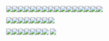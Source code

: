 
<img src="https://images-wixmp-ed30a86b8c4ca887773594c2.wixmp.com/f/463cc416-e032-4bb9-86ce-ba8924480735/d7k6arq-0e4fd80b-a17b-4654-9ad7-db95733612f0.gif?token=eyJ0eXAiOiJKV1QiLCJhbGciOiJIUzI1NiJ9.eyJzdWIiOiJ1cm46YXBwOiIsImlzcyI6InVybjphcHA6Iiwib2JqIjpbW3sicGF0aCI6IlwvZlwvNDYzY2M0MTYtZTAzMi00YmI5LTg2Y2UtYmE4OTI0NDgwNzM1XC9kN2s2YXJxLTBlNGZkODBiLWExN2ItNDY1NC05YWQ3LWRiOTU3MzM2MTJmMC5naWYifV1dLCJhdWQiOlsidXJuOnNlcnZpY2U6ZmlsZS5kb3dubG9hZCJdfQ.67HyulIESNFhbF61-kJDG5MGoKjEhBCNHxktmA2Sab0"><img src="https://images-wixmp-ed30a86b8c4ca887773594c2.wixmp.com/f/ca3a78f4-cb39-4afd-b272-0470cad5353e/d3gs8z6-401a3613-d884-4f56-86c8-6d2ea52ba1a3.gif?token=eyJ0eXAiOiJKV1QiLCJhbGciOiJIUzI1NiJ9.eyJzdWIiOiJ1cm46YXBwOiIsImlzcyI6InVybjphcHA6Iiwib2JqIjpbW3sicGF0aCI6IlwvZlwvY2EzYTc4ZjQtY2IzOS00YWZkLWIyNzItMDQ3MGNhZDUzNTNlXC9kM2dzOHo2LTQwMWEzNjEzLWQ4ODQtNGY1Ni04NmM4LTZkMmVhNTJiYTFhMy5naWYifV1dLCJhdWQiOlsidXJuOnNlcnZpY2U6ZmlsZS5kb3dubG9hZCJdfQ.-f-gkGXM2yV8MoKoO58kKqrLFsWoetPosygeGnVG0M0"><img src="https://images-wixmp-ed30a86b8c4ca887773594c2.wixmp.com/f/74037890-f83c-468f-83cf-33aa7bea7e7f/d47htzh-05694e0b-a1d9-49ce-bf71-ce1cc9c13366.gif?token=eyJ0eXAiOiJKV1QiLCJhbGciOiJIUzI1NiJ9.eyJzdWIiOiJ1cm46YXBwOiIsImlzcyI6InVybjphcHA6Iiwib2JqIjpbW3sicGF0aCI6IlwvZlwvNzQwMzc4OTAtZjgzYy00NjhmLTgzY2YtMzNhYTdiZWE3ZTdmXC9kNDdodHpoLTA1Njk0ZTBiLWExZDktNDljZS1iZjcxLWNlMWNjOWMxMzM2Ni5naWYifV1dLCJhdWQiOlsidXJuOnNlcnZpY2U6ZmlsZS5kb3dubG9hZCJdfQ.rZY3HmmLjNVraohVdUQQMaj6gELkqVeHTEy3qYGBgJk"><img src="https://images-wixmp-ed30a86b8c4ca887773594c2.wixmp.com/f/463cc416-e032-4bb9-86ce-ba8924480735/d7jwggo-3b0cbeb1-4ada-47a6-8792-bb8abaa05587.gif?token=eyJ0eXAiOiJKV1QiLCJhbGciOiJIUzI1NiJ9.eyJzdWIiOiJ1cm46YXBwOiIsImlzcyI6InVybjphcHA6Iiwib2JqIjpbW3sicGF0aCI6IlwvZlwvNDYzY2M0MTYtZTAzMi00YmI5LTg2Y2UtYmE4OTI0NDgwNzM1XC9kN2p3Z2dvLTNiMGNiZWIxLTRhZGEtNDdhNi04NzkyLWJiOGFiYWEwNTU4Ny5naWYifV1dLCJhdWQiOlsidXJuOnNlcnZpY2U6ZmlsZS5kb3dubG9hZCJdfQ.qIb5FvKzNFX6yfn7ZLKI_Ev-XnkTc9WwTZZ6gWmmwps"><img src="https://images-wixmp-ed30a86b8c4ca887773594c2.wixmp.com/f/aeacda57-368e-4d52-8ea1-c2b9f99feafc/d64oetk-74439bbc-296e-48b7-a7c7-d29586755f62.png?token=eyJ0eXAiOiJKV1QiLCJhbGciOiJIUzI1NiJ9.eyJzdWIiOiJ1cm46YXBwOiIsImlzcyI6InVybjphcHA6Iiwib2JqIjpbW3sicGF0aCI6IlwvZlwvYWVhY2RhNTctMzY4ZS00ZDUyLThlYTEtYzJiOWY5OWZlYWZjXC9kNjRvZXRrLTc0NDM5YmJjLTI5NmUtNDhiNy1hN2M3LWQyOTU4Njc1NWY2Mi5wbmcifV1dLCJhdWQiOlsidXJuOnNlcnZpY2U6ZmlsZS5kb3dubG9hZCJdfQ.P0h3i1LKn1R6oKp7FzJ_o8eyGXZMmCXbSc8vVLOf2QY"><img src="https://images-wixmp-ed30a86b8c4ca887773594c2.wixmp.com/f/caffedd1-1aa9-40b4-a5b8-d2e5746ab581/d2sp64n-532a7b65-5c34-4b09-8e2f-1a0d96fb05c9.jpg?token=eyJ0eXAiOiJKV1QiLCJhbGciOiJIUzI1NiJ9.eyJzdWIiOiJ1cm46YXBwOiIsImlzcyI6InVybjphcHA6Iiwib2JqIjpbW3sicGF0aCI6IlwvZlwvY2FmZmVkZDEtMWFhOS00MGI0LWE1YjgtZDJlNTc0NmFiNTgxXC9kMnNwNjRuLTUzMmE3YjY1LTVjMzQtNGIwOS04ZTJmLTFhMGQ5NmZiMDVjOS5qcGcifV1dLCJhdWQiOlsidXJuOnNlcnZpY2U6ZmlsZS5kb3dubG9hZCJdfQ.y9aatWrHejf65JB5m-KiTOUwZM-mEt_kfWENHVIYbNs"><img src="https://images-wixmp-ed30a86b8c4ca887773594c2.wixmp.com/f/022e805a-321b-4449-956f-f3d7e563f83a/d3agi35-5e7d701e-8695-443e-8731-62dd426be720.gif?token=eyJ0eXAiOiJKV1QiLCJhbGciOiJIUzI1NiJ9.eyJzdWIiOiJ1cm46YXBwOiIsImlzcyI6InVybjphcHA6Iiwib2JqIjpbW3sicGF0aCI6IlwvZlwvMDIyZTgwNWEtMzIxYi00NDQ5LTk1NmYtZjNkN2U1NjNmODNhXC9kM2FnaTM1LTVlN2Q3MDFlLTg2OTUtNDQzZS04NzMxLTYyZGQ0MjZiZTcyMC5naWYifV1dLCJhdWQiOlsidXJuOnNlcnZpY2U6ZmlsZS5kb3dubG9hZCJdfQ.gnJ4HGqDcHnn0mFA04CUaEZUuWh2yQH4pSAnicxaoWw"><img src="https://images-wixmp-ed30a86b8c4ca887773594c2.wixmp.com/f/1195bfe9-64fd-4e7f-8276-b34405d492c9/d1hllzs-25351568-bae8-43cd-981d-966646be103e.png?token=eyJ0eXAiOiJKV1QiLCJhbGciOiJIUzI1NiJ9.eyJzdWIiOiJ1cm46YXBwOiIsImlzcyI6InVybjphcHA6Iiwib2JqIjpbW3sicGF0aCI6IlwvZlwvMTE5NWJmZTktNjRmZC00ZTdmLTgyNzYtYjM0NDA1ZDQ5MmM5XC9kMWhsbHpzLTI1MzUxNTY4LWJhZTgtNDNjZC05ODFkLTk2NjY0NmJlMTAzZS5wbmcifV1dLCJhdWQiOlsidXJuOnNlcnZpY2U6ZmlsZS5kb3dubG9hZCJdfQ.2yEazvW8hZLW-4jNLibZkZ8JswNd2QU9VGcxYLsqC6g"><img src="https://cdn.discordapp.com/attachments/352859947270275072/731616778236592198/stamp__stop_it_mom_by_artbyflan_d2m82dh-fullview.png"><img src="https://cdn.discordapp.com/attachments/352859947270275072/731619975835680848/stamp__support_plotting_by_xxsomeoneelsexx_d1cz43v-fullview.png"><img src="https://images-wixmp-ed30a86b8c4ca887773594c2.wixmp.com/i/c9a3945a-bd6a-48a8-9520-b5df2e7fac8f/dx1isn-0d4e333e-4968-4e3c-bb44-eecfb56c9558.gif"><img src="https://images-wixmp-ed30a86b8c4ca887773594c2.wixmp.com/i/8467d703-a4ec-46f5-b912-547dcc1098e4/d81j9pv-7ae47f79-864a-4088-911b-748bc05aa420.gif"><img src="https://images-wixmp-ed30a86b8c4ca887773594c2.wixmp.com/f/e6f95f7c-f23c-40d1-afcb-ce2be1e34dd2/d2uz1ua-c4366d11-a55a-40a2-814c-4f5178092d96.png?token=eyJ0eXAiOiJKV1QiLCJhbGciOiJIUzI1NiJ9.eyJzdWIiOiJ1cm46YXBwOiIsImlzcyI6InVybjphcHA6Iiwib2JqIjpbW3sicGF0aCI6IlwvZlwvZTZmOTVmN2MtZjIzYy00MGQxLWFmY2ItY2UyYmUxZTM0ZGQyXC9kMnV6MXVhLWM0MzY2ZDExLWE1NWEtNDBhMi04MTRjLTRmNTE3ODA5MmQ5Ni5wbmcifV1dLCJhdWQiOlsidXJuOnNlcnZpY2U6ZmlsZS5kb3dubG9hZCJdfQ.NoNZ9jPFAmtct3Cof-gYJn3JBKj0x4Hs-v-4ZEueFQg"><img src="https://images-wixmp-ed30a86b8c4ca887773594c2.wixmp.com/i/97778607-4e7b-4454-960d-2fa0113d30c9/d1atq1c-ffe2362e-84e8-446a-acb4-19c7df900635.gif"><img src="https://cdn.discordapp.com/attachments/352859947270275072/731613322121707670/d1l4699-43bff9dd-ca3b-4767-b080-edb3c58f9d35.png"><img src="https://cdn.discordapp.com/attachments/352859947270275072/731612941098418306/ace_by_saltystamped_dbkr34a-fullview.png">

<img src="https://images-wixmp-ed30a86b8c4ca887773594c2.wixmp.com/f/8f9d162b-a76a-41d7-a7f1-bedc6f78bcfd/d5oh70e-0755d5be-c9f0-4d32-bbf4-e1c0ba989fba.png?token=eyJ0eXAiOiJKV1QiLCJhbGciOiJIUzI1NiJ9.eyJzdWIiOiJ1cm46YXBwOiIsImlzcyI6InVybjphcHA6Iiwib2JqIjpbW3sicGF0aCI6IlwvZlwvOGY5ZDE2MmItYTc2YS00MWQ3LWE3ZjEtYmVkYzZmNzhiY2ZkXC9kNW9oNzBlLTA3NTVkNWJlLWM5ZjAtNGQzMi1iYmY0LWUxYzBiYTk4OWZiYS5wbmcifV1dLCJhdWQiOlsidXJuOnNlcnZpY2U6ZmlsZS5kb3dubG9hZCJdfQ.Chg7i5k7mcfuh2fx6_h1prVGNgADx42A7KQIc2GTXe8"><img src="https://images-wixmp-ed30a86b8c4ca887773594c2.wixmp.com/f/f8f0f6e0-2d49-4a1c-ab44-303b1c15982b/d6jjkim-4bbeecfd-be42-4c1a-802d-2bdbabe18a2d.png?token=eyJ0eXAiOiJKV1QiLCJhbGciOiJIUzI1NiJ9.eyJzdWIiOiJ1cm46YXBwOiIsImlzcyI6InVybjphcHA6Iiwib2JqIjpbW3sicGF0aCI6IlwvZlwvZjhmMGY2ZTAtMmQ0OS00YTFjLWFiNDQtMzAzYjFjMTU5ODJiXC9kNmpqa2ltLTRiYmVlY2ZkLWJlNDItNGMxYS04MDJkLTJiZGJhYmUxOGEyZC5wbmcifV1dLCJhdWQiOlsidXJuOnNlcnZpY2U6ZmlsZS5kb3dubG9hZCJdfQ.QNUSXxQJwcfT1UKeQr969RnGEgFEiBmC_D3ShKd-suM"><img src="https://images-wixmp-ed30a86b8c4ca887773594c2.wixmp.com/f/98632950-acc7-4df8-9776-f6b364934c6e/d6jcldx-d8e5d1a5-5821-4ee7-b374-688938292ca7.png?token=eyJ0eXAiOiJKV1QiLCJhbGciOiJIUzI1NiJ9.eyJzdWIiOiJ1cm46YXBwOiIsImlzcyI6InVybjphcHA6Iiwib2JqIjpbW3sicGF0aCI6IlwvZlwvOTg2MzI5NTAtYWNjNy00ZGY4LTk3NzYtZjZiMzY0OTM0YzZlXC9kNmpjbGR4LWQ4ZTVkMWE1LTU4MjEtNGVlNy1iMzc0LTY4ODkzODI5MmNhNy5wbmcifV1dLCJhdWQiOlsidXJuOnNlcnZpY2U6ZmlsZS5kb3dubG9hZCJdfQ.aOm6S3L-2PILKrzSZE-mblFL7iVTM5X1bp7-BGZrUn0"><img src="https://images-wixmp-ed30a86b8c4ca887773594c2.wixmp.com/f/2f075bed-b56b-490b-b04b-2fd625a4e695/d6l549y-c6adf9c2-301b-4f9a-af1d-857bbf1f3d13.png?token=eyJ0eXAiOiJKV1QiLCJhbGciOiJIUzI1NiJ9.eyJzdWIiOiJ1cm46YXBwOiIsImlzcyI6InVybjphcHA6Iiwib2JqIjpbW3sicGF0aCI6IlwvZlwvMmYwNzViZWQtYjU2Yi00OTBiLWIwNGItMmZkNjI1YTRlNjk1XC9kNmw1NDl5LWM2YWRmOWMyLTMwMWItNGY5YS1hZjFkLTg1N2JiZjFmM2QxMy5wbmcifV1dLCJhdWQiOlsidXJuOnNlcnZpY2U6ZmlsZS5kb3dubG9hZCJdfQ.G9a2TQx6Wsd80C0thjmFpY9Q3TsRJRxRDLumU4IttcM"><img src="https://images-wixmp-ed30a86b8c4ca887773594c2.wixmp.com/f/8c786379-9bd0-4a99-a101-46cdf783c817/d8nngq0-6cb1707d-8062-4243-9824-d693f39620ca.gif?token=eyJ0eXAiOiJKV1QiLCJhbGciOiJIUzI1NiJ9.eyJzdWIiOiJ1cm46YXBwOiIsImlzcyI6InVybjphcHA6Iiwib2JqIjpbW3sicGF0aCI6IlwvZlwvOGM3ODYzNzktOWJkMC00YTk5LWExMDEtNDZjZGY3ODNjODE3XC9kOG5uZ3EwLTZjYjE3MDdkLTgwNjItNDI0My05ODI0LWQ2OTNmMzk2MjBjYS5naWYifV1dLCJhdWQiOlsidXJuOnNlcnZpY2U6ZmlsZS5kb3dubG9hZCJdfQ._iAaH5Jnx6TCBRSFoLpLVjohorQmiTM1SuA4MXRdFbo"><img src="https://images-wixmp-ed30a86b8c4ca887773594c2.wixmp.com/f/9a32f5fd-c821-4124-888b-f9d876a47826/d6rv6y4-46176b84-ae4d-46fc-aec8-20c6b8295728.gif?token=eyJ0eXAiOiJKV1QiLCJhbGciOiJIUzI1NiJ9.eyJzdWIiOiJ1cm46YXBwOiIsImlzcyI6InVybjphcHA6Iiwib2JqIjpbW3sicGF0aCI6IlwvZlwvOWEzMmY1ZmQtYzgyMS00MTI0LTg4OGItZjlkODc2YTQ3ODI2XC9kNnJ2Nnk0LTQ2MTc2Yjg0LWFlNGQtNDZmYy1hZWM4LTIwYzZiODI5NTcyOC5naWYifV1dLCJhdWQiOlsidXJuOnNlcnZpY2U6ZmlsZS5kb3dubG9hZCJdfQ.PMEOld1jemP22uuKq18UZXGZcZVPahcZ_9lyyzqB-ow"><img src="https://images-wixmp-ed30a86b8c4ca887773594c2.wixmp.com/f/950a3e67-64a1-47c4-bfd7-59894cb6473a/dbyrn8f-51a3b550-d55e-445b-9737-731740104eb2.png?token=eyJ0eXAiOiJKV1QiLCJhbGciOiJIUzI1NiJ9.eyJzdWIiOiJ1cm46YXBwOiIsImlzcyI6InVybjphcHA6Iiwib2JqIjpbW3sicGF0aCI6IlwvZlwvOTUwYTNlNjctNjRhMS00N2M0LWJmZDctNTk4OTRjYjY0NzNhXC9kYnlybjhmLTUxYTNiNTUwLWQ1NWUtNDQ1Yi05NzM3LTczMTc0MDEwNGViMi5wbmcifV1dLCJhdWQiOlsidXJuOnNlcnZpY2U6ZmlsZS5kb3dubG9hZCJdfQ.s_JA6TbGDTnqW8In0NDIGUNW1GGB6SEHucQiBrIp6Ac"><img src="https://images-wixmp-ed30a86b8c4ca887773594c2.wixmp.com/f/4ce96af1-8fd5-42eb-a954-0e50c5e4dd67/d7ud5gg-3e019550-8c7f-4689-82db-efc0d5493fd5.gif?token=eyJ0eXAiOiJKV1QiLCJhbGciOiJIUzI1NiJ9.eyJzdWIiOiJ1cm46YXBwOiIsImlzcyI6InVybjphcHA6Iiwib2JqIjpbW3sicGF0aCI6IlwvZlwvNGNlOTZhZjEtOGZkNS00MmViLWE5NTQtMGU1MGM1ZTRkZDY3XC9kN3VkNWdnLTNlMDE5NTUwLThjN2YtNDY4OS04MmRiLWVmYzBkNTQ5M2ZkNS5naWYifV1dLCJhdWQiOlsidXJuOnNlcnZpY2U6ZmlsZS5kb3dubG9hZCJdfQ.838UEgB_IHJPgvFQC0sP1jDml7eLHJuTQJbTQ3ZAVEk">

<img src="https://images-wixmp-ed30a86b8c4ca887773594c2.wixmp.com/f/47828795-8df5-440e-8f7e-55b7005b3a09/dbghrm2-2c5f7cef-7a81-4437-8927-02c570800cd0.png?token=eyJ0eXAiOiJKV1QiLCJhbGciOiJIUzI1NiJ9.eyJzdWIiOiJ1cm46YXBwOiIsImlzcyI6InVybjphcHA6Iiwib2JqIjpbW3sicGF0aCI6IlwvZlwvNDc4Mjg3OTUtOGRmNS00NDBlLThmN2UtNTViNzAwNWIzYTA5XC9kYmdocm0yLTJjNWY3Y2VmLTdhODEtNDQzNy04OTI3LTAyYzU3MDgwMGNkMC5wbmcifV1dLCJhdWQiOlsidXJuOnNlcnZpY2U6ZmlsZS5kb3dubG9hZCJdfQ.fTmcsXIPNgPqCy85sbFwVu-KnxHTyhwqfR7fRi3p_Pw"><img src="https://images-wixmp-ed30a86b8c4ca887773594c2.wixmp.com/f/56b861a2-cc52-4725-9f76-d22fa4338c09/dcnytpi-eb2fc9e8-2f7e-4d0f-b182-1c4c8d37b7b1.png?token=eyJ0eXAiOiJKV1QiLCJhbGciOiJIUzI1NiJ9.eyJzdWIiOiJ1cm46YXBwOiIsImlzcyI6InVybjphcHA6Iiwib2JqIjpbW3sicGF0aCI6IlwvZlwvNTZiODYxYTItY2M1Mi00NzI1LTlmNzYtZDIyZmE0MzM4YzA5XC9kY255dHBpLWViMmZjOWU4LTJmN2UtNGQwZi1iMTgyLTFjNGM4ZDM3YjdiMS5wbmcifV1dLCJhdWQiOlsidXJuOnNlcnZpY2U6ZmlsZS5kb3dubG9hZCJdfQ.RPCP28NZGI-eNrfyXMN8LHzFoovJycO-x9PS1mqbk8c"><img src="https://images-wixmp-ed30a86b8c4ca887773594c2.wixmp.com/f/0e485dc2-40fe-4d95-a54a-e000cba4fb97/dbkbifw-e61809ef-97ed-4e38-a954-31c7cae85f1f.png?token=eyJ0eXAiOiJKV1QiLCJhbGciOiJIUzI1NiJ9.eyJzdWIiOiJ1cm46YXBwOiIsImlzcyI6InVybjphcHA6Iiwib2JqIjpbW3sicGF0aCI6IlwvZlwvMGU0ODVkYzItNDBmZS00ZDk1LWE1NGEtZTAwMGNiYTRmYjk3XC9kYmtiaWZ3LWU2MTgwOWVmLTk3ZWQtNGUzOC1hOTU0LTMxYzdjYWU4NWYxZi5wbmcifV1dLCJhdWQiOlsidXJuOnNlcnZpY2U6ZmlsZS5kb3dubG9hZCJdfQ.RNSbvLDpm4Lty6Yvo1S0s14aTUEw2lSt9bsl9AENRYw"><img src="https://images-wixmp-ed30a86b8c4ca887773594c2.wixmp.com/f/bc0536b3-8a12-4088-9948-782176ad2a7d/db9seno-39539fff-a65d-4863-934d-b3467b40e11b.png?token=eyJ0eXAiOiJKV1QiLCJhbGciOiJIUzI1NiJ9.eyJzdWIiOiJ1cm46YXBwOiIsImlzcyI6InVybjphcHA6Iiwib2JqIjpbW3sicGF0aCI6IlwvZlwvYmMwNTM2YjMtOGExMi00MDg4LTk5NDgtNzgyMTc2YWQyYTdkXC9kYjlzZW5vLTM5NTM5ZmZmLWE2NWQtNDg2My05MzRkLWIzNDY3YjQwZTExYi5wbmcifV1dLCJhdWQiOlsidXJuOnNlcnZpY2U6ZmlsZS5kb3dubG9hZCJdfQ.PI-0LAZpbRB2-_wrm7626l8DegOGUCltqTRKOSmv1HI"><img src="https://images-wixmp-ed30a86b8c4ca887773594c2.wixmp.com/f/d4c647f9-9ffd-491c-9942-ad29f8f27e09/dakavap-d77302e4-1fb1-4be0-afcc-e176ed89fa4a.png?token=eyJ0eXAiOiJKV1QiLCJhbGciOiJIUzI1NiJ9.eyJzdWIiOiJ1cm46YXBwOiIsImlzcyI6InVybjphcHA6Iiwib2JqIjpbW3sicGF0aCI6IlwvZlwvZDRjNjQ3ZjktOWZmZC00OTFjLTk5NDItYWQyOWY4ZjI3ZTA5XC9kYWthdmFwLWQ3NzMwMmU0LTFmYjEtNGJlMC1hZmNjLWUxNzZlZDg5ZmE0YS5wbmcifV1dLCJhdWQiOlsidXJuOnNlcnZpY2U6ZmlsZS5kb3dubG9hZCJdfQ.O7NNc6xmUvHKCNpWSPktetk7IasiybHjAxPb2taBj_w"><img src="https://images-wixmp-ed30a86b8c4ca887773594c2.wixmp.com/f/d4c647f9-9ffd-491c-9942-ad29f8f27e09/dakavac-f9fd2f87-36ec-4408-a7a8-44311732fb27.png?token=eyJ0eXAiOiJKV1QiLCJhbGciOiJIUzI1NiJ9.eyJzdWIiOiJ1cm46YXBwOiIsImlzcyI6InVybjphcHA6Iiwib2JqIjpbW3sicGF0aCI6IlwvZlwvZDRjNjQ3ZjktOWZmZC00OTFjLTk5NDItYWQyOWY4ZjI3ZTA5XC9kYWthdmFjLWY5ZmQyZjg3LTM2ZWMtNDQwOC1hN2E4LTQ0MzExNzMyZmIyNy5wbmcifV1dLCJhdWQiOlsidXJuOnNlcnZpY2U6ZmlsZS5kb3dubG9hZCJdfQ.tKlQI6tdnfxdy3WUg4bMmaprxd-K8KiM_QZ39zGdGUY"><img src="https://images-wixmp-ed30a86b8c4ca887773594c2.wixmp.com/f/b46bbf2a-af00-412a-a41e-043106934ea7/db64x01-2ffb2966-7989-49d9-858f-712c71195f29.png?token=eyJ0eXAiOiJKV1QiLCJhbGciOiJIUzI1NiJ9.eyJzdWIiOiJ1cm46YXBwOiIsImlzcyI6InVybjphcHA6Iiwib2JqIjpbW3sicGF0aCI6IlwvZlwvYjQ2YmJmMmEtYWYwMC00MTJhLWE0MWUtMDQzMTA2OTM0ZWE3XC9kYjY0eDAxLTJmZmIyOTY2LTc5ODktNDlkOS04NThmLTcxMmM3MTE5NWYyOS5wbmcifV1dLCJhdWQiOlsidXJuOnNlcnZpY2U6ZmlsZS5kb3dubG9hZCJdfQ.V_zX2ZfsInATCaERnfCnQhMNiLS9JKEfNuq4LCajdsU">
<img src="https://images-wixmp-ed30a86b8c4ca887773594c2.wixmp.com/f/5f032a53-2c08-4309-bfde-2b0eef26f937/dbi7h3d-ca86d69e-6b15-4d7f-84b5-b30efc6159de.png?token=eyJ0eXAiOiJKV1QiLCJhbGciOiJIUzI1NiJ9.eyJzdWIiOiJ1cm46YXBwOiIsImlzcyI6InVybjphcHA6Iiwib2JqIjpbW3sicGF0aCI6IlwvZlwvNWYwMzJhNTMtMmMwOC00MzA5LWJmZGUtMmIwZWVmMjZmOTM3XC9kYmk3aDNkLWNhODZkNjllLTZiMTUtNGQ3Zi04NGI1LWIzMGVmYzYxNTlkZS5wbmcifV1dLCJhdWQiOlsidXJuOnNlcnZpY2U6ZmlsZS5kb3dubG9hZCJdfQ.AAA_sxciwVUOUQkKC8pBhzGITmixmQgmXC6ELksXKrQ">
